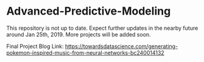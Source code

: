# Advanced-Predictive-Modeling

This repository is not up to date. Expect further updates in the nearby future around Jan 25th, 2019. More projects will be added soon.

Final Project Blog Link: https://towardsdatascience.com/generating-pokemon-inspired-music-from-neural-networks-bc240014132

